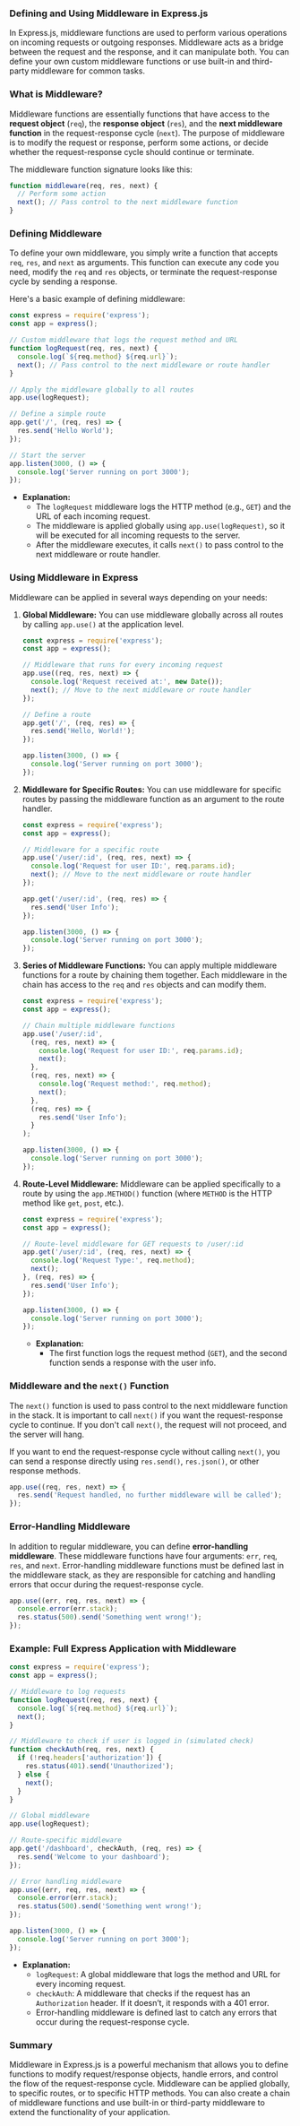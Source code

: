 ### Defining and Using Middleware in Express.js

In Express.js, middleware functions are used to perform various operations on incoming requests or outgoing responses. Middleware acts as a bridge between the request and the response, and it can manipulate both. You can define your own custom middleware functions or use built-in and third-party middleware for common tasks.

### What is Middleware?

Middleware functions are essentially functions that have access to the **request object** (`req`), the **response object** (`res`), and the **next middleware function** in the request-response cycle (`next`). The purpose of middleware is to modify the request or response, perform some actions, or decide whether the request-response cycle should continue or terminate.

The middleware function signature looks like this:

```javascript
function middleware(req, res, next) {
  // Perform some action
  next(); // Pass control to the next middleware function
}
```

### Defining Middleware

To define your own middleware, you simply write a function that accepts `req`, `res`, and `next` as arguments. This function can execute any code you need, modify the `req` and `res` objects, or terminate the request-response cycle by sending a response.

Here's a basic example of defining middleware:

```javascript
const express = require('express');
const app = express();

// Custom middleware that logs the request method and URL
function logRequest(req, res, next) {
  console.log(`${req.method} ${req.url}`);
  next(); // Pass control to the next middleware or route handler
}

// Apply the middleware globally to all routes
app.use(logRequest);

// Define a simple route
app.get('/', (req, res) => {
  res.send('Hello World');
});

// Start the server
app.listen(3000, () => {
  console.log('Server running on port 3000');
});
```

- **Explanation:**
  - The `logRequest` middleware logs the HTTP method (e.g., `GET`) and the URL of each incoming request.
  - The middleware is applied globally using `app.use(logRequest)`, so it will be executed for all incoming requests to the server.
  - After the middleware executes, it calls `next()` to pass control to the next middleware or route handler.

### Using Middleware in Express

Middleware can be applied in several ways depending on your needs:

1. **Global Middleware:**
   You can use middleware globally across all routes by calling `app.use()` at the application level.

   ```javascript
   const express = require('express');
   const app = express();

   // Middleware that runs for every incoming request
   app.use((req, res, next) => {
     console.log('Request received at:', new Date());
     next(); // Move to the next middleware or route handler
   });

   // Define a route
   app.get('/', (req, res) => {
     res.send('Hello, World!');
   });

   app.listen(3000, () => {
     console.log('Server running on port 3000');
   });
   ```

2. **Middleware for Specific Routes:**
   You can use middleware for specific routes by passing the middleware function as an argument to the route handler.

   ```javascript
   const express = require('express');
   const app = express();

   // Middleware for a specific route
   app.use('/user/:id', (req, res, next) => {
     console.log('Request for user ID:', req.params.id);
     next(); // Move to the next middleware or route handler
   });

   app.get('/user/:id', (req, res) => {
     res.send('User Info');
   });

   app.listen(3000, () => {
     console.log('Server running on port 3000');
   });
   ```

3. **Series of Middleware Functions:**
   You can apply multiple middleware functions for a route by chaining them together. Each middleware in the chain has access to the `req` and `res` objects and can modify them.

   ```javascript
   const express = require('express');
   const app = express();

   // Chain multiple middleware functions
   app.use('/user/:id', 
     (req, res, next) => {
       console.log('Request for user ID:', req.params.id);
       next();
     },
     (req, res, next) => {
       console.log('Request method:', req.method);
       next();
     },
     (req, res) => {
       res.send('User Info');
     }
   );

   app.listen(3000, () => {
     console.log('Server running on port 3000');
   });
   ```

4. **Route-Level Middleware:**
   Middleware can be applied specifically to a route by using the `app.METHOD()` function (where `METHOD` is the HTTP method like `get`, `post`, etc.).

   ```javascript
   const express = require('express');
   const app = express();

   // Route-level middleware for GET requests to /user/:id
   app.get('/user/:id', (req, res, next) => {
     console.log('Request Type:', req.method);
     next();
   }, (req, res) => {
     res.send('User Info');
   });

   app.listen(3000, () => {
     console.log('Server running on port 3000');
   });
   ```

   - **Explanation:**
     - The first function logs the request method (`GET`), and the second function sends a response with the user info.

### Middleware and the `next()` Function

The `next()` function is used to pass control to the next middleware function in the stack. It is important to call `next()` if you want the request-response cycle to continue. If you don't call `next()`, the request will not proceed, and the server will hang.

If you want to end the request-response cycle without calling `next()`, you can send a response directly using `res.send()`, `res.json()`, or other response methods.

```javascript
app.use((req, res, next) => {
  res.send('Request handled, no further middleware will be called');
});
```

### Error-Handling Middleware

In addition to regular middleware, you can define **error-handling middleware**. These middleware functions have four arguments: `err`, `req`, `res`, and `next`. Error-handling middleware functions must be defined last in the middleware stack, as they are responsible for catching and handling errors that occur during the request-response cycle.

```javascript
app.use((err, req, res, next) => {
  console.error(err.stack);
  res.status(500).send('Something went wrong!');
});
```

### Example: Full Express Application with Middleware

```javascript
const express = require('express');
const app = express();

// Middleware to log requests
function logRequest(req, res, next) {
  console.log(`${req.method} ${req.url}`);
  next();
}

// Middleware to check if user is logged in (simulated check)
function checkAuth(req, res, next) {
  if (!req.headers['authorization']) {
    res.status(401).send('Unauthorized');
  } else {
    next();
  }
}

// Global middleware
app.use(logRequest);

// Route-specific middleware
app.get('/dashboard', checkAuth, (req, res) => {
  res.send('Welcome to your dashboard');
});

// Error handling middleware
app.use((err, req, res, next) => {
  console.error(err.stack);
  res.status(500).send('Something went wrong!');
});

app.listen(3000, () => {
  console.log('Server running on port 3000');
});
```

- **Explanation:**
  - `logRequest`: A global middleware that logs the method and URL for every incoming request.
  - `checkAuth`: A middleware that checks if the request has an `Authorization` header. If it doesn’t, it responds with a 401 error.
  - Error-handling middleware is defined last to catch any errors that occur during the request-response cycle.

### Summary

Middleware in Express.js is a powerful mechanism that allows you to define functions to modify request/response objects, handle errors, and control the flow of the request-response cycle. Middleware can be applied globally, to specific routes, or to specific HTTP methods. You can also create a chain of middleware functions and use built-in or third-party middleware to extend the functionality of your application.